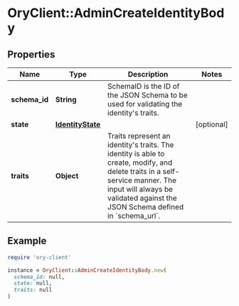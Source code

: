 # OryClient::AdminCreateIdentityBody

## Properties

| Name | Type | Description | Notes |
| ---- | ---- | ----------- | ----- |
| **schema_id** | **String** | SchemaID is the ID of the JSON Schema to be used for validating the identity&#39;s traits. |  |
| **state** | [**IdentityState**](IdentityState.md) |  | [optional] |
| **traits** | **Object** | Traits represent an identity&#39;s traits. The identity is able to create, modify, and delete traits in a self-service manner. The input will always be validated against the JSON Schema defined in &#x60;schema_url&#x60;. |  |

## Example

```ruby
require 'ory-client'

instance = OryClient::AdminCreateIdentityBody.new(
  schema_id: null,
  state: null,
  traits: null
)
```

